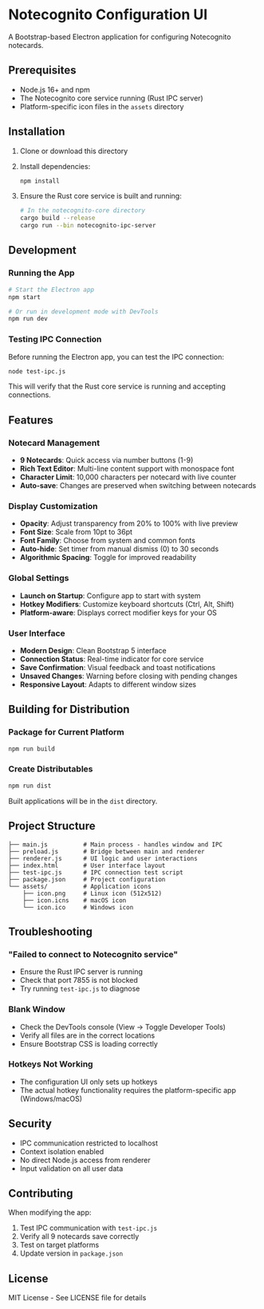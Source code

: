 # Notecognito Configuration UI

A Bootstrap-based Electron application for configuring Notecognito notecards.

## Prerequisites

- Node.js 16+ and npm
- The Notecognito core service running (Rust IPC server)
- Platform-specific icon files in the `assets` directory

## Installation

1. Clone or download this directory
2. Install dependencies:
   ```bash
   npm install
   ```

3. Ensure the Rust core service is built and running:
   ```bash
   # In the notecognito-core directory
   cargo build --release
   cargo run --bin notecognito-ipc-server
   ```

## Development

### Running the App

```bash
# Start the Electron app
npm start

# Or run in development mode with DevTools
npm run dev
```

### Testing IPC Connection

Before running the Electron app, you can test the IPC connection:

```bash
node test-ipc.js
```

This will verify that the Rust core service is running and accepting connections.

## Features

### Notecard Management
- **9 Notecards**: Quick access via number buttons (1-9)
- **Rich Text Editor**: Multi-line content support with monospace font
- **Character Limit**: 10,000 characters per notecard with live counter
- **Auto-save**: Changes are preserved when switching between notecards

### Display Customization
- **Opacity**: Adjust transparency from 20% to 100% with live preview
- **Font Size**: Scale from 10pt to 36pt
- **Font Family**: Choose from system and common fonts
- **Auto-hide**: Set timer from manual dismiss (0) to 30 seconds
- **Algorithmic Spacing**: Toggle for improved readability

### Global Settings
- **Launch on Startup**: Configure app to start with system
- **Hotkey Modifiers**: Customize keyboard shortcuts (Ctrl, Alt, Shift)
- **Platform-aware**: Displays correct modifier keys for your OS

### User Interface
- **Modern Design**: Clean Bootstrap 5 interface
- **Connection Status**: Real-time indicator for core service
- **Save Confirmation**: Visual feedback and toast notifications
- **Unsaved Changes**: Warning before closing with pending changes
- **Responsive Layout**: Adapts to different window sizes

## Building for Distribution

### Package for Current Platform
```bash
npm run build
```

### Create Distributables
```bash
npm run dist
```

Built applications will be in the `dist` directory.

## Project Structure

```
├── main.js          # Main process - handles window and IPC
├── preload.js       # Bridge between main and renderer
├── renderer.js      # UI logic and user interactions
├── index.html       # User interface layout
├── test-ipc.js      # IPC connection test script
├── package.json     # Project configuration
└── assets/          # Application icons
    ├── icon.png     # Linux icon (512x512)
    ├── icon.icns    # macOS icon
    └── icon.ico     # Windows icon
```

## Troubleshooting

### "Failed to connect to Notecognito service"
- Ensure the Rust IPC server is running
- Check that port 7855 is not blocked
- Try running `test-ipc.js` to diagnose

### Blank Window
- Check the DevTools console (View → Toggle Developer Tools)
- Verify all files are in the correct locations
- Ensure Bootstrap CSS is loading correctly

### Hotkeys Not Working
- The configuration UI only sets up hotkeys
- The actual hotkey functionality requires the platform-specific app (Windows/macOS)

## Security

- IPC communication restricted to localhost
- Context isolation enabled
- No direct Node.js access from renderer
- Input validation on all user data

## Contributing

When modifying the app:
1. Test IPC communication with `test-ipc.js`
2. Verify all 9 notecards save correctly
3. Test on target platforms
4. Update version in `package.json`

## License

MIT License - See LICENSE file for details